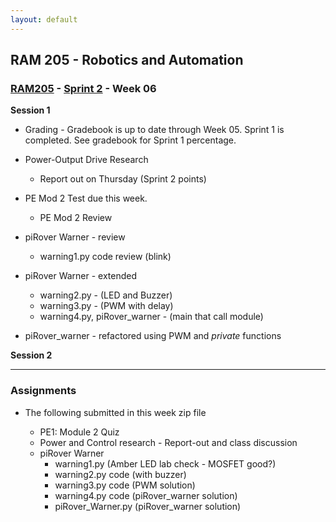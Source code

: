 ```yaml
---
layout: default
---
```


## RAM 205 - Robotics and Automation

### [RAM205](../../) - [Sprint 2](../) - Week 06

**Session 1**

- Grading - Gradebook is up to date through Week 05. Sprint 1 is completed. See gradebook for Sprint 1 percentage.

- Power-Output Drive Research 
  - Report out on Thursday (Sprint 2 points)

- PE Mod 2 Test due this week.
  - PE Mod 2 Review

- piRover Warner - review
    - warning1.py code review (blink)

- piRover Warner - extended
    - warning2.py - (LED and Buzzer)
    - warning3.py - (PWM with delay)
    - warning4.py, piRover_warner - (main that call module)
      
- piRover_warner - refactored using PWM and *private* functions

<!-- - Power-Output Drive Research - resubmit for most. See my notes in W05-ReportOut link. -->

**Session 2**
 
<!-- - [Digital Inputs](RAM205.DigitalInputs.pdf){:target="_blank"}       -->

---

### Assignments

- The following submitted in this week zip file

  - PE1: Module 2 Quiz 
  - Power and Control research - Report-out and class discussion
  - piRover Warner
      - warning1.py (Amber LED lab check - MOSFET good?)
      - warning2.py code (with buzzer)
      - warning3.py code (PWM solution)
      - warning4.py code (piRover_warner solution)
      - piRover_Warner.py (piRover_warner solution)

  <!-- - PE1: Module 2 Test due
    - piRover_switch.py 
    - piRover_warner.py 
    - switch_test.py 
    - video lab check - piRover_switch/piRover_warner
  - **Power-Output Drive Research** - resubmit. See W05-ReportOut link and submit additional W05 work there. Report outs next week. -->
